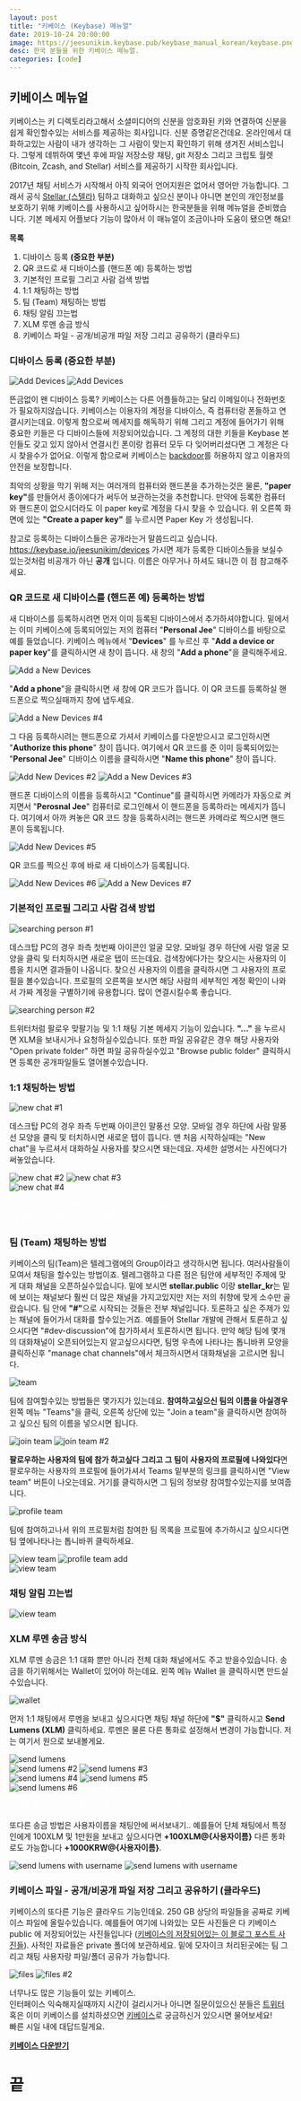 ```yaml
---
layout: post
title: "키베이스 (Keybase) 메뉴얼"
date: 2019-10-24 20:00:00
image: https://jeesunikim.keybase.pub/keybase_manual_korean/keybase.png
desc: 한국 분들을 위한 키베이스 메뉴얼.
categories: [code]
---
```


<h2>키베이스 메뉴얼</h2>

<p>키베이스는 키 디렉토리라고해서 소셜미디어의 신분을 암호화된 키와 연결하여 신분을 쉽게 확인할수있는 서비스를 제공하는 회사입니다. 신분 증명같은건데요. 온라인에서 대화하고있는 사람이 내가 생각하는 그 사람이 맞는지 확인하기 위해 생겨진 서비스입니다. 그렇게 데뷔하여 몇년 후에 파일 저장소랑 채팅, git 저장소 그리고 크립토 월렛 (Bitcoin, Zcash, and Stellar) 서비스를 제공하기 시작한 회사입니다.</p>

<p>2017년 채팅 서비스가 시작해서 아직 외국어 언어지원은 없어서 영어만 가능합니다. 그래서 공식 <a href="https://www.stellar.org/" target="_blank">Stellar (스텔라)</a> 팀하고 대화하고 싶으신 분이나 아니면 본인의 개인정보를 보호하기 위해 키베이스를 사용하시고 싶어하시는 한국분들을 위해 메뉴얼을 준비했습니다. 기본 메세지 어플보다 기능이 많아서 이 매뉴얼이 조금이나마 도움이 됐으면 해요!</p>

<p class="is--centered"><strong>목록</strong></p>

<ol class="is--centered">
	<li>디바이스 등록 <strong>(중요한 부분)</strong></li>
	<li>QR 코드로 새 디바이스를 (핸드폰 예) 등록하는 방법</li>
	<li>기본적인 프로필 그리고 사람 검색 방법</li>
	<li>1:1 채팅하는 방법</li>
	<li>팀 (Team) 채팅하는 방법</li>
	<li>채팅 알림 끄는법</li>
	<li>XLM 루멘 송금 방식</li>
	<li>키베이스 파일 - 공개/비공개 파일 저장 그리고 공유하기 (클라우드)</li>
</ol>

<h3 id="devices">디바이스 등록 <strong>(중요한 부분)</strong></h3>

<div class="project-image color--dark inline">
	<img src="https://jeesunikim.keybase.pub/keybase_manual_korean/add_devices01.jpg" alt="Add Devices" />
	<img src="https://jeesunikim.keybase.pub/keybase_manual_korean/add_devices02.jpg" alt="Add Devices" />
</div>

<p>뜬금없이 왠 디바이스 등록? 키베이스는 다른 어플들하고는 달리 이메일이나 전화번호가 필요하지않습니다. 키베이스는 이용자의 계정을 디바이스, 즉 컴퓨터랑 폰들하고 연결시키는데요. 이렇게 함으로써 메세지를 해독하기 위해 그리고 계정에 들어가기 위해 중요한 키들은 다 디바이스들에 저장되어있습니다. 그 계정의 대한 키들을 Keybase 본인들도 갖고 있지 않아서 연결시킨 폰이랑 컴퓨터 모두 다 잊어버리셨다면 그 계정은 다시 찾을수가 없어요. 이렇게 함으로써 키베이스는 <a href="https://terms.naver.com/entry.nhn?docId=3431427&cid=40942&categoryId=32837" alt="backdoor wiki">backdoor</a>를 허용하지 않고 이용자의 안전을 보장합니다.</p>

<p>최악의 상황을 막기 위해 저는 여러개의 컴퓨터와 핸드폰을 추가하는것은 물론, <strong>"paper key"</strong>를 만들어서 종이에다가 써두어 보관하는것을 추천합니다. 만약에 등록한 컴퓨터와 핸드폰이 없으시더라도 이 paper key로 계정을 다시 찾을 수 있습니다. 위 오른쪽 화면에 있는 <strong>"Create a paper key"</strong> 를 누르시면 Paper Key 가 생성됩니다.</p>

<p>참고로 등록하는 디바이스들은 공개라는거 말씀드리고 싶습니다. <a href="https://keybase.io/jeesunikim/devices" target="_blank">https://keybase.io/jeesunikim/devices</a> 가시면 제가 등록한 디바이스들을 보실수 있는것처럼 비공개가 아닌 <strong>공개</strong> 입니다. 이름은 아무거나 하셔도 돼니깐 이 점 참고해주세요.</p>

<h3 id="new_device">QR 코드로 새 디바이스를 (핸드폰 예) 등록하는 방법</h3>

<p>새 디바이스를 등록하시려면 먼저 이미 등록된 디바이스에서 추가하셔야합니다. 밑에서는 이미 키베이스에 등록되어있는 저의 컴퓨터 "<strong>Personal Jee</strong>" 디바이스를 바탕으로 예를 들었습니다. 키베이스 메뉴에서 "<strong>Devices</strong>" 를 누르신 후 "<strong>Add a device or paper key</strong>"를 클릭하시면 새 창이 뜹니다. 새 창의 "<strong>Add a phone</strong>"을 클릭해주세요.</p>

<div class="project-image color--dark inline">
	<img src="https://jeesunikim.keybase.pub/keybase_manual_korean/add_new_device.jpg" alt="Add a New Devices" />
</div>

<p>"<strong>Add a phone</strong>"을 클릭하시면 새 창에 QR 코드가 뜹니다. 이 QR 코드를 등록하실 핸드폰으로 찍으실때까지 창에 냅두세요.</p>

<div class="project-image color--dark inline">
	<img src="https://jeesunikim.keybase.pub/keybase_manual_korean/add_new_device04.jpg" alt="Add a New Devices #4" />
</div>

<p>그 다음 등록하시려는 핸드폰으로 가셔서 키베이스를 다운받으시고 로그인하시면 "<strong>Authorize this phone</strong>" 창이 뜹니다. 여기에서 QR 코드를 준 이미 등록되어있는 "<strong>Personal Jee</strong>" 디바이스 이름을 클릭하시면 "<strong>Name this phone</strong>" 창이 뜹니다.</p>

<div class="project-image color--dark inline">
	<img src="https://jeesunikim.keybase.pub/keybase_manual_korean/add_new_device02.jpg" alt="Add New Devices #2" />
	<img src="https://jeesunikim.keybase.pub/keybase_manual_korean/add_new_device03.jpg" alt="Add a New Devices #3" />
</div>

<p> 핸드폰 디바이스의 이름을 등록하시고 "Continue"를 클릭하시면 카메라가 자동으로 켜지면서 "<strong>Perosnal Jee</strong>" 컴퓨터로 로그인해서 이 핸드폰을 등록하라는 메세지가 뜹니다. 여기에서 아까 켜놓은 QR 코드 창을 등록하시려는 핸드폰 카메라로 찍으시면 핸드폰이 등록됩니다.</p>

<div class="project-image color--dark inline">
	<img src="https://jeesunikim.keybase.pub/keybase_manual_korean/add_new_device05.jpg" alt="Add New Devices #5" />
</div>

<p>QR 코드를 찍으신 후에 바로 새 디바이스가 등록됩니다.</p>

<div class="project-image color--dark inline">
	<img src="https://jeesunikim.keybase.pub/keybase_manual_korean/add_new_device06.jpg" alt="Add New Devices #6" />
	<img src="https://jeesunikim.keybase.pub/keybase_manual_korean/add_new_device07.jpg" alt="Add a New Devices #7" />
</div>

<h3 id="search">기본적인 프로필 그리고 사람 검색 방법</h3>

<div class="project-image color--dark">
	<img src="https://jeesunikim.keybase.pub/keybase_manual_korean/searching_person01.jpg" alt="searching person #1" />
</div>

<p>데스크탑 PC의 경우 좌측 첫번째 아이콘인 얼굴 모양. 모바일 경우 하단에 사람 얼굴 모양을 클릭 및 터치하시면 새로운 탭이 뜨는데요. 검색창에다가는 찾으시는 사용자의 이름을 치시면 결과들이 나옵니다. 찾으신 사용자의 이름을 클릭하시면 그 샤용자의 프로필을 볼수있습니다. 프로필의 오른쪽을 보시면 해당 사람의 세부적인 계정 확인이 나와서 가짜 계정을 구별하기에 유용합니다. 많이 연결시킬수록 좋습니다.</p>

<div class="project-image color--dark">
	<img src="https://jeesunikim.keybase.pub/keybase_manual_korean/searching_person02.jpg" alt="searching person #2" />
</div>

<p>트위터처럼 팔로우 맞팔기능 및 1:1 채팅 기본 메세지 기능이 있습니다. <strong>"..."</strong> 을 누르시면 XLM을 보내시거나 요청하실수있습니다. 또한 파일 공유같은 경우 해당 사용자와 "Open private folder" 하면 파일 공유하실수있고 "Browse public folder" 클릭하시면 등록한 공개파일들도 열어볼수있습니다.</p>

<h3 id="chat">1:1 채팅하는 방법</h3>

<div class="project-image color--dark">
	<img src="https://jeesunikim.keybase.pub/keybase_manual_korean/newchat_01.jpg" alt="new chat #1" />
</div>

<p>데스크탑 PC의 경우 좌측 두번째 아이콘인 말풍선 모양. 모바일 경우 하단에 사람 말풍선 모양을 클릭 및 터치하시면 새로운 탭이 뜹니다. 맨 처음 시작하실때는 "New chat"을 누르셔서 대화하실 사용자를 찾으시면 돼는데요. 자세한 설명서는 사진에다가 써놓았습니다.</p>

<div class="project-image color--dark inline">
	<img src="https://jeesunikim.keybase.pub/keybase_manual_korean/newchat_02.jpg" alt="new chat #2" />
	<img src="https://jeesunikim.keybase.pub/keybase_manual_korean/newchat_03.jpg" alt="new chat #3" />
</div>

<div class="project-image color--dark">
	<img src="https://jeesunikim.keybase.pub/keybase_manual_korean/newchat_04.jpg" alt="new chat #4" />
	<p style="color: white;">왼쪽에는 최근 1:1 대화한 사용자들 그리고 팀(team) 들이 1:1 사용자들 바로밑에 나옵니다. 팀의 대한 설명은 밑에 써놓았습니다.</p>
</div>

<h3 id="team-chat">팀 (Team) 채팅하는 방법</h3>

<p>키베이스의 팀(Team)은 텔레그램에의 Group이라고 생각하시면 됩니다. 여러사람들이 모여서 채팅을 할수있는 방법이죠. 텔레그램하고 다른 점은 팀안에 세부적인 주제에 맞게 대화 채널을 오픈하실수있습니다. 밑에 보시면 <strong>stellar.public</strong> 이랑 <strong>stellar_kr</strong>는 밑에 보이는 채널보다 훨씬 더 많은 채널을 가지고있지만 저는 저의 취향에 맞게 소수만 골랐습니다. 팀 안에 <strong>"#"</strong>으로 시작되는 것들은 전부 채널입니다. 토론하고 싶은 주제가 있는 채널에 들어가서 대화를 할수있는거죠. 예를들어 Stellar 개발에 관해서 토론하고 싶으시다면 "#dev-discussion"에 참가하셔서 토론하시면 됩니다. 만약 해당 팀에 몇개의 대화채널이 오픈되어있는지 알고싶으시다면, 팀명 우측에 나타나는 톱니바퀴 모양을 클릭하신후 "manage chat channels"에서 체크하시면서 대화채널을 고르시면 됩니다.</p>

<div class="project-image color--dark inline">
	<img src="https://jeesunikim.keybase.pub/keybase_manual_korean/team.jpg" alt="team" />
</div>

<p>팀에 참여할수있는 방법들은 몇가지가 있는데요. <strong>참여하고싶으신 팀의 이름을 아실경우</strong> 왼쪽 메뉴 "Teams"을 클릭, 오른쪽 상단에 있는 "Join a team"을 클릭하시면 참여하고 싶으신 팀의 이름을 넣으시면 됩니다. </p>

<div class="project-image color--dark inline">
	<img src="https://jeesunikim.keybase.pub/keybase_manual_korean/join_team01.jpg" alt="join team" />
	<img src="https://jeesunikim.keybase.pub/keybase_manual_korean/join_team02.jpg" alt="join team #2" />
</div>

<p><strong>팔로우하는 사용자의 팀에 참가 하고싶다 그리고 그 팀이 사용자의 프로필에 나와있다</strong>면 팔로우하는 사용자의 프로필에 들어가셔서 Teams 밑부분의 링크를 클릭하시면 "View team" 버튼이 나오는데요. 거기를 클릭하시면 그 팀의 정보랑 참여할수있는지를 보여줍니다.</p>

<div class="project-image color--dark">
	<img src="https://jeesunikim.keybase.pub/keybase_manual_korean/profile_team.jpg" alt="profile team" />
</div>

<p>팀에 참여하고나서 위의 프로필처럼 참여한 팀 목록을 프로필에 추가하시고 싶으시다면 팀 옆에나타나는 톱니바퀴 클릭하세요.</p>

<div class="project-image color--dark inline">
	<img src="https://jeesunikim.keybase.pub/keybase_manual_korean/view_team.jpg" alt="view team" />
	<img src="https://jeesunikim.keybase.pub/keybase_manual_korean/profile_team_add01.jpg" alt="profile team add" />
</div>

<div class="project-image color--dark">
	<img src="https://jeesunikim.keybase.pub/keybase_manual_korean/profile_team_add02.jpg" alt="view team" />
</div>

<h3 id="mute">채팅 알림 끄는법</h3>

<div class="project-image color--dark inline">
	<img src="https://jeesunikim.keybase.pub/keybase_manual_korean/mute_notifications.jpg" alt="view team" />
</div>

<h3 id="wallet">XLM 루멘 송금 방식</h3>

<p>XLM 루멘 송금은 1:1 대화 뿐만 아니라 전체 대화 채널에서도 주고 받을수있습니다. 송금을 하기위해서는 Wallet이 있어야 하는데요. 왼쪽 메뉴 Wallet 을 클릭하시면 만드실수있습니다.</p>

<div class="project-image color--dark">
	<img src="https://jeesunikim.keybase.pub/keybase_manual_korean/wallet.jpg" alt="wallet" />
</div>

<p>먼저 1:1 채팅에서 루멘을 보내고 싶으시다면 채팅 채널 하단에 <strong>"$"</strong> 클릭하시고 <strong>Send Lumens (XLM)</strong> 클릭하세요. 루멘은 물론 다른 통화로 설정해서 변경이 가능합니다. 저는 여기서 원으로 보내볼게요.</p>

<div class="project-image color--dark inline">
	<img src="https://jeesunikim.keybase.pub/keybase_manual_korean/msg_lumens01.jpg" alt="send lumens" />
</div>

<div class="project-image color--dark inline">
	<img src="https://jeesunikim.keybase.pub/keybase_manual_korean/msg_lumens02.jpg" alt="send lumens #2" />
	<img src="https://jeesunikim.keybase.pub/keybase_manual_korean/msg_lumens03.jpg" alt="send lumens #3" />
</div>

<div class="project-image color--dark inline">
	<img src="https://jeesunikim.keybase.pub/keybase_manual_korean/msg_lumens04.jpg" alt="send lumens #4" />
	<img src="https://jeesunikim.keybase.pub/keybase_manual_korean/msg_lumens05.jpg" alt="send lumens #5" />
</div>

<div class="project-image color--dark">
	<img src="https://jeesunikim.keybase.pub/keybase_manual_korean/msg_lumens_06.jpg" alt="send lumens #6" />
	<p style="color: white;">루멘을 주고 받으면 채팅상에서 루멘 주고받은 거래가 나타납니다.</p>
</div>

<p>또다른 송금 방법은 사용자이름을 채팅안에 써서보내기.. 예를들어 단체 채팅에서 특정인에게 100XLM 및 1만원을 보내고 싶으시다면 <strong>+100XLM@{사용자이름}</strong> 다른 통화로도 가능합니다 <strong>+1000KRW@{사용자이름}</strong>.</p>

<div class="project-image color--dark inline">
	<img src="https://jeesunikim.keybase.pub/keybase_manual_korean/msg_lumens_other.jpg" alt="send lumens with username" />
	<img src="https://jeesunikim.keybase.pub/keybase_manual_korean/msg_lumens_other_02.jpg" alt="send lumens with username" />	
</div>

<h3 id="files">키베이스 파일 - 공개/비공개 파일 저장 그리고 공유하기 (클라우드)</h3>

<p>키베이스의 또다른 기능은 클라우드 기능인데요. 250 GB 상당의 파일들을 공짜로 키베이스 파일에 올릴수있습니다. 예를들어 여기에 나와있는 모든 사진들은 다 키베이스 public 에 저장되어있는 사진들입니다 (<a href="https://keybase.pub/jeesunikim/keybase_manual_korean/" target="_blank">키베이스의 저장되어있는 이 블로그 포스트 사진들</a>). 사적인 자료들은 private 폴더에 보관하세요. 밑에 모자이크 처리된곳에는 팀 그리고 채팅 사용자랑 파일/폴더 공유가 가능합니다.</p>

<div class="project-image color--dark inline">
	<img src="https://jeesunikim.keybase.pub/keybase_manual_korean/files.jpg" alt="files" />
	<img src="https://jeesunikim.keybase.pub/keybase_manual_korean/files_02.jpg" alt="files #2" />	
</div>

<p class="is--centered">너무나도 많은 기능들이 있는 키베이스.<br/>인터페이스 익숙해지실때까지 시간이 걸리시거나 아니면 질문이있으신 분들은 <a href="https://twitter.com/codeandfood/" target="_blank">트위터</a> 혹은 이미 키베이스를 설치하셨으면 <a href="https://keybase.io/jeesunikim/" target="_blank">키베이스</a>로 궁금하신거 있으시면 물어보세요!<br/>빠른 시일 내에 대답드릴게요.</p>

<p class="is--centered"><strong><a href="https://keybase.io/download" target="_blank">키베이스 다운받기</a></strong></p>

<h1 class="is--centered">끝</h1>

